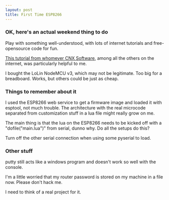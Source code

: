```yaml
---
layout: post
title: First Time ESP8266
---
```


### OK, here's an actual weekend thing to do

Play with something well-understood, with lots of internet tutorials and free-opensource code for fun.

[This tutorial from whomever CNX Software](http://www.cnx-software.com/2015/10/29/getting-started-with-nodemcu-board-powered-by-esp8266-wisoc/), among all the others on the internet, was particularly helpful to me.

I bought the LoLin NodeMCU v3, which may not be legitimate.  Too big for a breadboard.  Works, but others could be just as cheap.

### Things to remember about it

I used the ESP8266 web service to get a firmware image and loaded it with esptool, not much trouble.  The architecture with the real microcode separated from customization stuff in a lua file might really grow on me.

The main thing is that the lua on the ESP8266 needs to be kicked off with a "dofile("main.lua")" from serial, dunno why.  Do all the setups do this?

Turn off the other serial connection when using some pyserial to load.

### Other stuff

putty still acts like a windows program and doesn't work so well with the console.

I'm a little worried that my router password is stored on my machine in a file now.  Please don't hack me.

I need to think of a real project for it.
